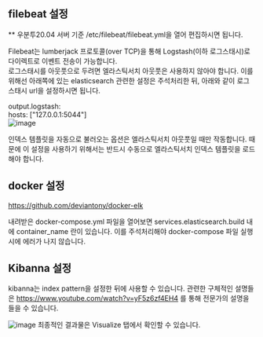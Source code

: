 ## filebeat 설정
** 우분투20.04 서버 기준 /etc/filebeat/filebeat.yml을 열어 편집하시면 됩니다. 
  
Filebeat는 lumberjack 프로토콜(over TCP)을 통해 Logstash(이하 로그스태시)로 다이렉트로 이벤트 전송이 가능합니다.   
로그스태시를 아웃풋으로 두려면 엘라스틱서치 아웃풋은 사용하지 않아야 합니다. 이를 위해선 아래쪽에 있는 elasticsearch 관련한 설정은 주석처리한 뒤, 아래와 같이 로그스태시 url을 설정하시면 됩니다.    

output.logstash:    
  hosts: ["127.0.0.1:5044"]            
![image](https://user-images.githubusercontent.com/76681523/166200351-a8941eb1-4fcc-423c-9b23-3867b5b4cae2.png)

인덱스 템플릿을 자동으로 불러오는 옵션은 엘라스틱서치 아웃풋일 때만 작동합니다. 때문에 이 설정을 사용하기 위해서는 반드시 수동으로 엘라스틱서치 인덱스 템플릿을 로드해야 합니다.              
 
## docker 설정   

https://github.com/deviantony/docker-elk   

내려받은 docker-compose.yml 파일을 열어보면 services.elasticsearch.build 내에 container_name 란이 있습니다. 이를 주석처리해야 docker-compose 파일 실행시에 에러가 나지 않습니다.   

## Kibanna 설정  

kibanna는 index pattern을 설정한 뒤에 사용할 수 있습니다. 관련한 구체적인 설명들은 https://www.youtube.com/watch?v=yF5z6zf4EH4 를 통해 전문가의 설명을 들을 수 있습니다.  

![image](https://user-images.githubusercontent.com/76681523/166200961-fa08ffcd-909d-48c8-af0d-d5f45b1d463a.png)
최종적인 결과물은 Visualize 탭에서 확인할 수 있습니다. 


